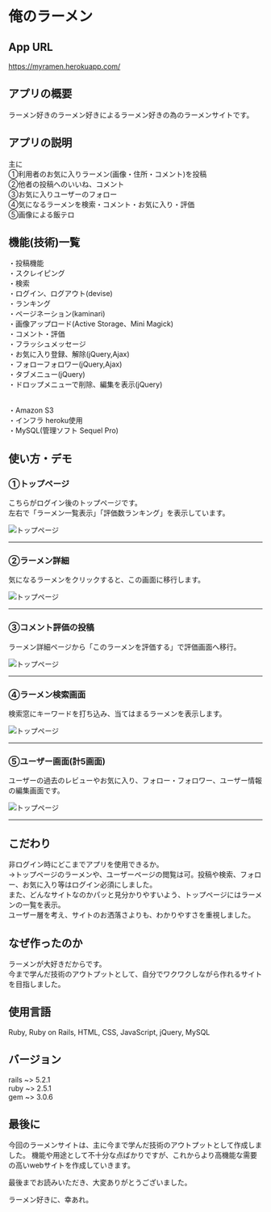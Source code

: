 # 俺のラーメン

## App URL
https://myramen.herokuapp.com/

## アプリの概要
ラーメン好きのラーメン好きによるラーメン好きの為のラーメンサイトです。

## アプリの説明
主に<br>
①利用者のお気に入りラーメン(画像・住所・コメント)を投稿<br>
②他者の投稿へのいいね、コメント<br>
③お気に入りユーザーのフォロー<br>
④気になるラーメンを検索・コメント・お気に入り・評価<br>
⑤画像による飯テロ

## 機能(技術)一覧
・投稿機能<br>
・スクレイピング<br>
・検索<br>
・ログイン、ログアウト(devise)<br>
・ランキング<br>
・ページネーション(kaminari)<br>
・画像アップロード(Active Storage、Mini Magick)<br>
・コメント・評価<br>
・フラッシュメッセージ<br>
・お気に入り登録、解除(jQuery,Ajax)<br>
・フォローフォロワー(jQuery,Ajax)<br>
・タブメニュー(jQuery)<br>
・ドロップメニューで削除、編集を表示(jQuery)<br><br>

・Amazon S3  
・インフラ heroku使用  
・MySQL(管理ソフト Sequel Pro)  

## 使い方・デモ
### ①トップページ
こちらがログイン後のトップページです。  
左右で「ラーメン一覧表示」「評価数ランキング」を表示しています。

![トップページ](https://user-images.githubusercontent.com/58875067/75131910-4d8ae000-5718-11ea-8532-30b2b7a2ffa2.png)
- - -  
### ②ラーメン詳細
気になるラーメンをクリックすると、この画面に移行します。

![トップページ](https://user-images.githubusercontent.com/58875067/75137124-16252f00-572a-11ea-9be1-6e74a11a6d30.png)
- - -  
### ③コメント評価の投稿
ラーメン詳細ページから「このラーメンを評価する」で評価画面へ移行。

![トップページ](https://user-images.githubusercontent.com/58875067/75137033-cf373980-5729-11ea-93f7-07b7cadbc15b.png)
- - -  
### ④ラーメン検索画面
検索窓にキーワードを打ち込み、当てはまるラーメンを表示します。

![トップページ](https://user-images.githubusercontent.com/58875067/75137342-b3806300-572a-11ea-8430-37789552864e.png)
- - -  
### ⑤ユーザー画面(計5画面)
ユーザーの過去のレビューやお気に入り、フォロー・フォロワー、ユーザー情報の編集画面です。

![トップページ](https://user-images.githubusercontent.com/58875067/75136715-de69b780-5728-11ea-9345-e13bd74a60c7.png)
- - -  
## こだわり
非ログイン時にどこまでアプリを使用できるか。  
→トップページのラーメンや、ユーザーページの閲覧は可。投稿や検索、フォロー、お気に入り等はログイン必須にしました。  
また、どんなサイトなのかパッと見分かりやすいよう、トップページにはラーメンの一覧を表示。  
ユーザー層を考え、サイトのお洒落さよりも、わかりやすさを重視しました。

## なぜ作ったのか
ラーメンが大好きだからです。  
今まで学んだ技術のアウトプットとして、自分でワクワクしながら作れるサイトを目指しました。

## 使用言語
Ruby, Ruby on Rails, HTML, CSS, JavaScript, jQuery, MySQL  


## バージョン
rails ~> 5.2.1  
ruby ~> 2.5.1  
gem ~> 3.0.6  


## 最後に
今回のラーメンサイトは、主に今まで学んだ技術のアウトプットとして作成しました。
機能や用途として不十分な点ばかりですが、これからより高機能な需要の高いwebサイトを作成していきます。

最後までお読みいただき、大変ありがとうございました。


ラーメン好きに、幸あれ。
